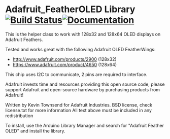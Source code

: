 # Adafruit_FeatherOLED Library [![Build Status](https://github.com/adafruit/Adafruit_FeatherOLED/workflows/Arduino%20Library%20CI/badge.svg)](https://github.com/adafruit/Adafruit_FeatherOLED/actions)[![Documentation](https://github.com/adafruit/ci-arduino/blob/master/assets/doxygen_badge.svg)](http://adafruit.github.io/Adafruit_FeatherOLED/html/index.html)

This is the helper class to work with 128x32 and 128x64 OLED displays on Adafruit Feathers.

Tested and works great with the following Adafruit OLED FeatherWings:
* http://www.adafruit.com/products/2900 (128x32)
* https://www.adafruit.com/product/4650 (128x64)

This chip uses I2C to communicate, 2 pins are required to interface.

Adafruit invests time and resources providing this open source code, please support Adafruit and open-source hardware by purchasing products from Adafruit!

Written by Kevin Townsend for Adafruit Industries.
BSD license, check license.txt for more information
All text above must be included in any redistribution

To install, use the Arduino Library Manager and search for "Adafruit Feather OLED" and install the library.
